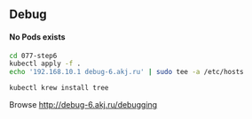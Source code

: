 ## Debug

#### No Pods exists

```sh
cd 077-step6
kubectl apply -f .
echo '192.168.10.1 debug-6.akj.ru' | sudo tee -a /etc/hosts

kubectl krew install tree
```

Browse http://debug-6.akj.ru/debugging
